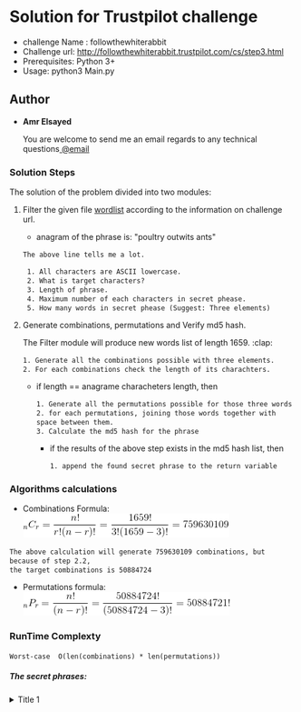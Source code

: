 # Solution for Trustpilot challenge <followthewhiterabbit>
* challenge Name : followthewhiterabbit
* Challenge url: http://followthewhiterabbit.trustpilot.com/cs/step3.html
* Prerequisites: Python 3+
* Usage: python3 Main.py

## Author

* **Amr Elsayed** <p>You are welcome to send me an email regards to any technical questions<a href="mailto:<a href='mailto:amr.elsayed.dk@gmail.com'>amr.elsayed.dk@gmail.com</a>"> @email</a></p>


### Solution Steps
The solution of the problem divided into two modules:

1. Filter the given file [wordlist](https://github.com/Amr116/chllanges/Trustpilot) according to the information on challenge url.
	- anagram of the phrase is: "poultry outwits ants"
	```
	The above line tells me a lot.
	```
		1. All characters are ASCII lowercase.
		2. What is target characters?
		3. Length of phrase.
		4. Maximum number of each characters in secret phease.
		5. How many words in secret phease (Suggest: Three elements)


2. Generate combinations, permutations and Verify md5 hash.
	<p>The Filter module will produce new words list of length 1659. :clap: </p>

	```
	1. Generate all the combinations possible with three elements.
	2. For each combinations check the length of its charachters.
	```
	* if length == anagrame characheters length, then
		
		```
		1. Generate all the permutations possible for those three words
		2. for each permutations, joining those words together with space between them.
		3. Calculate the md5 hash for the phrase
		```
		* if the results of the above step exists in the md5 hash list, then
			```
			1. append the found secret phrase to the return variable
			```

### Algorithms calculations
* Combinations Formula: ![picture alt](https://github.com/Amr116/challenges/blob/master/Assets/CodeCogsEqn.gif)
```
The above calculation will generate 759630109 combinations, but because of step 2.2,
the target combinations is 50884724
```
* Permutations formula: ![picture alt](https://github.com/Amr116/challenges/blob/master/Assets/CodeCogsEqnP.gif)

### RunTime Complexty
```
Worst-case  O(len(combinations) * len(permutations))
```

##### The secret phrases:

<details>
	<summary>Title 1</summary>
	<p>Content 1 Content 1 Content 1 Content 1 Content 1</p>
	<summary>Title 1</summary>
	<p>Content 1 Content 1 Content 1 Content 1 Content 1</p>	
</details>